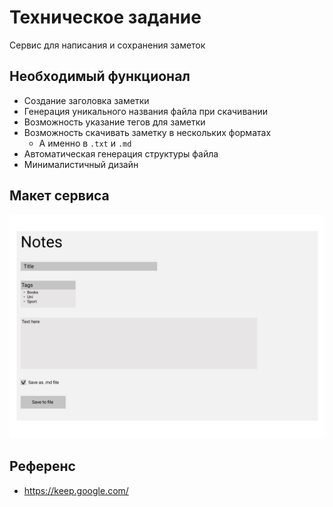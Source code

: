 # Техническое задание

Сервис для написания и сохранения заметок

## Необходимый функционал

- Создание заголовка заметки
- Генерация уникального названия файла при скачивании
- Возможность указание тегов для заметки
- Возможность скачивать заметку в нескольких форматах
  - А именно в `.txt` и `.md`
- Автоматическая генерация структуры файла
- Минималистичный дизайн

## Макет сервиса

![reference](pics/reference.png)

## Референс

- https://keep.google.com/

